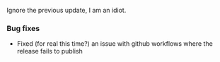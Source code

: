 Ignore the previous update, I am an idiot.

### Bug fixes

- Fixed (for real this time?) an issue with github workflows where the release fails to publish
